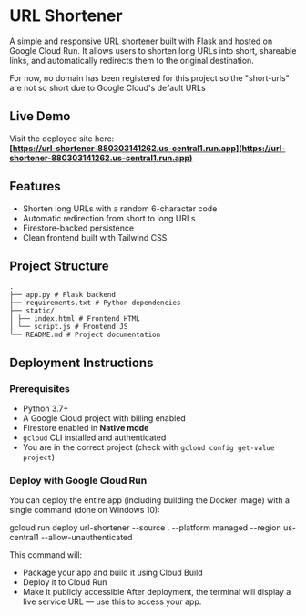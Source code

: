 # URL Shortener

A simple and responsive URL shortener built with Flask and hosted on Google Cloud Run. It allows users to shorten long URLs into short, shareable links, and automatically redirects them to the original destination.

For now, no domain has been registered for this project so the "short-urls" are not so short due to Google Cloud's default URLs

## Live Demo

Visit the deployed site here:  
**[https://url-shortener-880303141262.us-central1.run.app](https://url-shortener-880303141262.us-central1.run.app)**

## Features

- Shorten long URLs with a random 6-character code
- Automatic redirection from short to long URLs
- Firestore-backed persistence
- Clean frontend built with Tailwind CSS

## Project Structure
```
. 
├── app.py # Flask backend 
├── requirements.txt # Python dependencies 
├── static/ 
│ ├── index.html # Frontend HTML 
│ └── script.js # Frontend JS 
└── README.md # Project documentation
```

## Deployment Instructions

### Prerequisites

- Python 3.7+
- A Google Cloud project with billing enabled
- Firestore enabled in **Native mode**
- `gcloud` CLI installed and authenticated
- You are in the correct project (check with `gcloud config get-value project`)

### Deploy with Google Cloud Run

You can deploy the entire app (including building the Docker image) with a single command (done on Windows 10):

gcloud run deploy url-shortener --source . --platform managed --region us-central1 --allow-unauthenticated

This command will:
- Package your app and build it using Cloud Build
- Deploy it to Cloud Run
- Make it publicly accessible
After deployment, the terminal will display a live service URL — use this to access your app.
